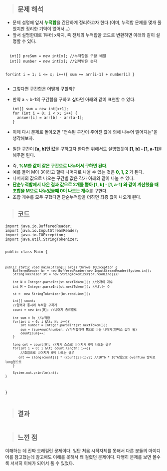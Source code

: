 <p><img alt="" src="https://velog.velcdn.com/images/gayeong39/post/530a2787-7115-4020-a638-d0805e149ba8/image.png" /></p>
<blockquote>
<h2 id="문제-해석">문제 해석</h2>
</blockquote>
<ul>
<li>문제 설명에 앞서 <span style="color: green;"><strong>누적합</strong></span>을 간단하게 정리하고자 한다.(이미, 누적합 문제를 몇개 풀었지만 정리한 기억이 없어서...)
<img alt="" src="https://velog.velcdn.com/images/gayeong39/post/751d639b-935a-4ef8-9104-bbb924be217f/image.png" /></li>
<li>앞서 설명한대로 1부터 x까지, 즉 전체의 누적합을 코드로 변환하면 아래와 같이 설명할 수 있다.</li>
</ul>
<pre><code class="language-java">
  int[] preSum = new int[x]; //누적합을 구할 배열
  int[] number = new int[x]; //입력받은 숫자  

  for(int i = 1; i &lt;= x; i++){
      sum += arr[i-1] + number[i]
  }
</code></pre>
<ul>
<li><p>그렇다면 구간합은 어떻게 구할까?</p>
</li>
<li><p>만약 a ~ b-1의 구간합을 구하고 싶다면 아래와 같이 표현할 수 있다.</p>
<pre><code class="language-java">int[] sum = new int[x+1];
for (int i = 0; i &lt; x; i++) {
  answer[i] = arr[b] - arr[a-1];
}</code></pre>
</li>
<li><p>이제 다시 문제로 돌아오면 <span>&quot;연속된 구간이 주어진 값에 의해 나누어 떨어지는&quot;</span>을 생각해보자.</p>
</li>
<li><p>일단 구간이 <strong>[a, b]인 값</strong>을 구하고자 한다면 위에서도 설명했듯이 <strong>[1, b] - [1, a-1]</strong>을 해주면 된다.
<img alt="" src="https://velog.velcdn.com/images/gayeong39/post/317137aa-6a94-482f-a20b-239494927e66/image.png" /></p>
</li>
</ul>
<ul>
<li>즉, <span style="color: green;"><strong>%M한 값이 같은 구간으로 나누어서 구하면 된다.</strong></span></li>
<li>예를 들어 M이 3이라고 할때 나머지로 나올 수 있는 것은 <span style="color: green;"><strong>0, 1, 2</strong></span> 가 된다.
<img alt="" src="https://velog.velcdn.com/images/gayeong39/post/958e7e85-3ca6-4820-b705-2fdc12486dab/image.png" /></li>
<li>나머지의 값으로 나오는 구간별 값은 각가 아래와 같이 나눌 수 있다.
<img alt="" src="https://velog.velcdn.com/images/gayeong39/post/b1a056f9-fa6f-40c6-9cbf-293b0f127f25/image.png" /></li>
<li><span style="color: green;"><strong>단순누적합에서 나온 결과 값으로 2개를 뽑아 [1, b] - [1, a-1] 와 같이 계산했을 때 조합을 M으로 나누었을때 0이 나오는 개수</strong></span>를 구한다.</li>
<li>조합 개수를 모두 구했다면 단순누적합을 더하면 최종 값이 나오게 된다.</li>
</ul>
<blockquote>
<h2 id="코드">코드</h2>
</blockquote>
<pre><code class="language-java">import java.io.BufferedReader;
import java.io.InputStreamReader;
import java.io.IOException;
import java.util.StringTokenizer;

public class Main {

    public static void main(String[] args) throws IOException {
        BufferedReader br = new BufferedReader(new InputStreamReader(System.in));
        StringTokenizer st = new StringTokenizer(br.readLine());

        int N = Integer.parseInt(st.nextToken()); //숫자의 개수
        int M = Integer.parseInt(st.nextToken()); //나누는 수

        st =  new StringTokenizer(br.readLine());

        int[] count;
        //입력과 동시에 누적합 구하기
        count = new int[M]; //나머지 종류별로

        int sum = 0; //누적합
        for(int i = 0; i &lt; N; i++){
            int number = Integer.parseInt(st.nextToken());
            sum = (sum+num)%number; //누적합하여 M으로 나눈 나머지(인덱스 값이 됨)
            count[sum]++;
        }

        long cnt = count[0]; //자기 스스로 나머지가 0이 나오는 경우
        for(int i = 0; i &lt; count.length; i++){
            //조합으로 나머지가 0이 나오는 경우
           cnt += (long)count[i] * (count[i]-1)/2; //10^6 * 10^6임으로 overflow 방지로 long형으로
        }

        System.out.println(cnt);
    }

}</code></pre>
<blockquote>
<h2 id="결과">결과</h2>
</blockquote>
<p><img alt="" src="https://velog.velcdn.com/images/gayeong39/post/27098570-7f81-4c18-b513-c45dfd335010/image.png" /></p>
<blockquote>
<h2 id="느낀-점">느낀 점</h2>
</blockquote>
<p>이해하는 데 진짜 오래걸린 문제이다. 일단 처음 시작자체를 못해서 다른 분들의 아이디어를 참고했는데 참고해도 이해를 못해서 꽤 걸렸던 문제이다.
다행히 문제를 보면 볼수록 서서히 이해가 되어서 풀 수 있었다.</p>